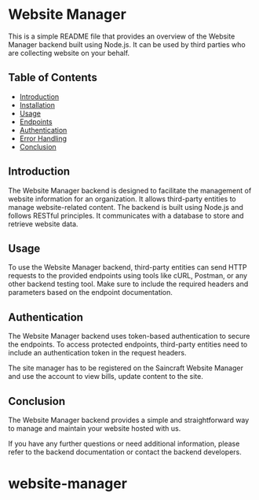 # Website Manager

This is a simple README file that provides an overview of the Website Manager backend built using Node.js. It can be used by third parties who are collecting website on your behalf.

## Table of Contents

- [Introduction](#introduction)
- [Installation](#installation)
- [Usage](#usage)
- [Endpoints](#endpoints)
- [Authentication](#authentication)
- [Error Handling](#error-handling)
- [Conclusion](#conclusion)

## Introduction

The Website Manager backend is designed to facilitate the management of website information for an organization. It allows third-party entities to manage website-related content. The backend is built using Node.js and follows RESTful principles. It communicates with a database to store and retrieve website data.

## Usage

To use the Website Manager backend, third-party entities can send HTTP requests to the provided endpoints using tools like cURL, Postman, or any other backend testing tool. Make sure to include the required headers and parameters based on the endpoint documentation.

## Authentication

The Website Manager backend uses token-based authentication to secure the endpoints. To access protected endpoints, third-party entities need to include an authentication token in the request headers.

The site manager has to be registered on the Saincraft Website Manager and use the account to view bills, update content to the site.

## Conclusion

The Website Manager backend provides a simple and straightforward way to manage and maintain your website hosted with us.

If you have any further questions or need additional information, please refer to the backend documentation or contact the backend developers.

# website-manager
